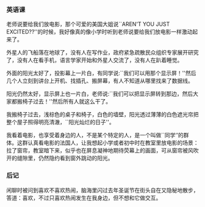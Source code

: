 ### 英语课

老师说要给我们放电影，那个可爱的美国大姐说``AREN'T YOU JUST EXCITED??''的时候，我好像真的像小学时听到老师说要给我们放电影一样激动起来了。

外星人的飞船落在地球了，没有人在写作业，政府紧急疏散民众组织专家展开研究了，没有人在看手机，语言学家开始和外星人交流了，没有人在趴着睡觉。

外面的阳光太好了，投影幕上一片白，有同学说:``我们可以用那个显示屏！''然后几个人立刻到讲台上开机、找插孔、搬屏幕，有人不知道从哪里找来了数据线。

阳光仍然太好，显示屏上也一片白，老师说:``我们可以把显示屏转到那边，然后大家都搬椅子过去！''然后所有人就这么干了。

我搬椅子过去，浅棕色的桌子和椅子，白色的墙壁，阳光透过薄薄的白色遮光帘把整个屋子照得明亮清澈，``阳光灿烂的日子''。

我看着电影，也享受着身边的人，不是某个特定的人，是一个叫做``同学‘’的群体。这群认真看电影的法国人，让我想起小学或者初中时在教室里放电影的场景：拉了窗帘，教室暗下来，似乎也在屏息凝神地期待荧幕上的画面，可从窗帘被风吹开的缝隙里，仍然隐约看到窗外跳动的阳光。


### 后记

闲聊时被问到喜欢不喜欢热闹，脑海里闪过去年圣诞节在街头自在又隐秘地散步，答道：喜欢，不过只喜欢热闹发生在我身边，但不想和它做交互。